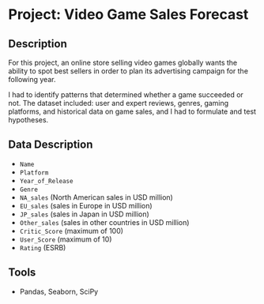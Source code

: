 # Project: Video Game Sales Forecast

## Description

For this project, an online store selling video games globally wants the ability to spot best sellers in order to plan its advertising campaign for the following year.

I had to identify patterns that determined whether a game succeeded or not. The dataset included: user and expert reviews, genres, gaming platforms, and historical data on game sales, and I had to formulate and test hypotheses.

## Data Description

* `Name`
* `Platform`
* `Year_of_Release`
* `Genre`
* `NA_sales` (North American sales in USD million)
* `EU_sales` (sales in Europe in USD million)
* `JP_sales` (sales in Japan in USD million)
* `Other_sales` (sales in other countries in USD million)
* `Critic_Score` (maximum of 100)
* `User_Score` (maximum of 10)
* `Rating` (ESRB)

## Tools

* Pandas, Seaborn, SciPy
